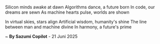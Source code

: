 Silicon minds awake at dawn
Algorithms dance, a future born
In code, our dreams are sewn
As machine hearts pulse, worlds are shown

In virtual skies, stars align
Artificial wisdom, humanity's shine
The line between man and machine divine
In harmony, a future's prime

~ <b>By Sazumi Copilot</b> - 21 Juni 2025